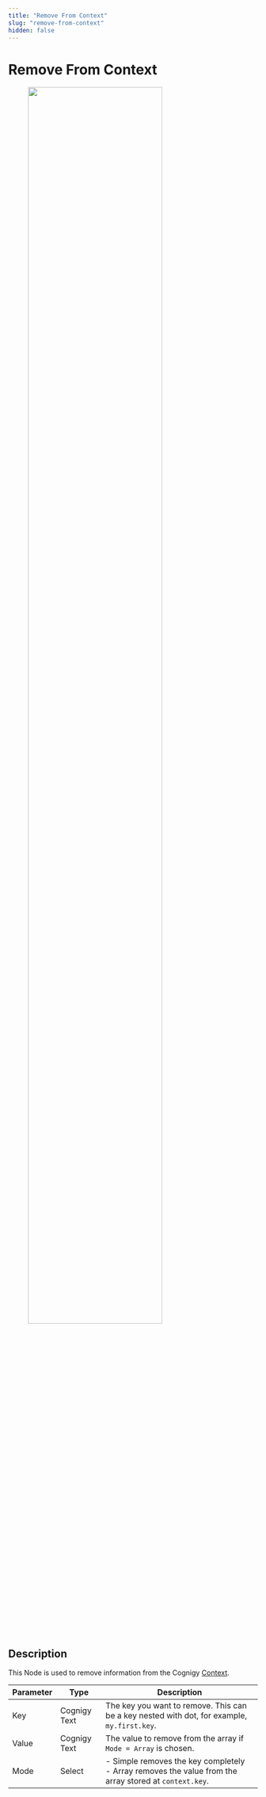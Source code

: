 ```yaml
---
title: "Remove From Context" 
slug: "remove-from-context" 
hidden: false 
---
```

# Remove From Context

<figure>
  <img class="image-center" src="{{config.site_url}}ai/nodes/images/logic/remove-from-context.png" width="80%"/>
</figure>

## Description
<div class="divider"></div>

This Node is used to remove information from the Cognigy [Context](../../tools/interaction-panel/context.md). 

| Parameter | Type         | Description                                                                                              |
|-----------|--------------|----------------------------------------------------------------------------------------------------------|
| Key       | Cognigy Text | The key you want to remove. This can be a key nested with dot, for example, `my.first.key`.              |
| Value     | Cognigy Text | The value to remove from the array if `Mode = Array` is chosen.                                          |
| Mode      | Select       | - Simple removes the key completely<br>- Array removes the value from the array stored at `context.key`. |
